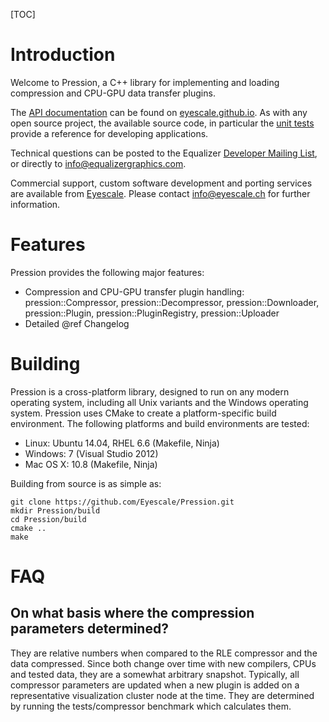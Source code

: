 [TOC]

# Introduction

Welcome to Pression, a C++ library for implementing and loading
compression and CPU-GPU data transfer plugins.

The
[API documentation](http://eyescale.github.io/Pression-1.1/index.html) can be
found on [eyescale.github.io](http://eyescale.github.io/). As with any open
source project, the available source code, in particular the
[unit tests](https://github.com/Eyescale/Pression/tree/1.1/tests) provide a
reference for developing applications.

Technical questions can be posted to the Equalizer
[Developer Mailing List](http://www.equalizergraphics.com/cgi-bin/mailman/listinfo/eq-dev),
or directly to
[info@equalizergraphics.com](mailto:info@equalizergraphics.com?subject=Pression%20question).

Commercial support, custom software development and porting services are
available from [Eyescale](http://www.eyescale.ch). Please contact
[info@eyescale.ch](mailto:info@eyescale.ch?subject=Pression%20support)
for further information.

# Features

Pression provides the following major features:

* Compression and CPU-GPU transfer plugin handling: pression::Compressor,
  pression::Decompressor, pression::Downloader, pression::Plugin,
  pression::PluginRegistry, pression::Uploader
* Detailed @ref Changelog

# Building

Pression is a cross-platform library, designed to run on any modern
operating system, including all Unix variants and the Windows operating
system. Pression uses CMake to create a platform-specific build
environment. The following platforms and build environments are tested:

* Linux: Ubuntu 14.04, RHEL 6.6 (Makefile, Ninja)
* Windows: 7 (Visual Studio 2012)
* Mac OS X: 10.8 (Makefile, Ninja)

Building from source is as simple as:


    git clone https://github.com/Eyescale/Pression.git
    mkdir Pression/build
    cd Pression/build
    cmake ..
    make

# FAQ

## On what basis where the compression parameters determined?

They are relative numbers when compared to the RLE compressor and the
data compressed. Since both change over time with new compilers, CPUs
and tested data, they are a somewhat arbitrary snapshot. Typically, all
compressor parameters are updated when a new plugin is added on a
representative visualization cluster node at the time. They are
determined by running the tests/compressor benchmark which calculates
them.
